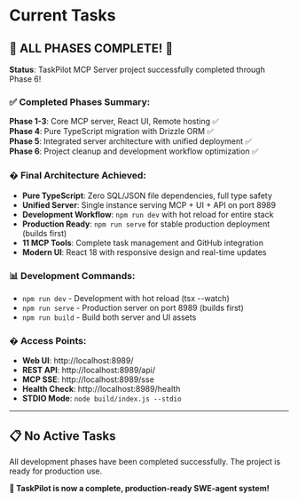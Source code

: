 # Current Tasks

## 🎉 ALL PHASES COMPLETE! 🎉

**Status**: TaskPilot MCP Server project successfully completed through Phase 6!

### ✅ **Completed Phases Summary**:

**Phase 1-3**: Core MCP server, React UI, Remote hosting ✅  
**Phase 4**: Pure TypeScript migration with Drizzle ORM ✅  
**Phase 5**: Integrated server architecture with unified deployment ✅  
**Phase 6**: Project cleanup and development workflow optimization ✅  

### � **Final Architecture Achieved**:

- **Pure TypeScript**: Zero SQL/JSON file dependencies, full type safety
- **Unified Server**: Single instance serving MCP + UI + API on port 8989
- **Development Workflow**: `npm run dev` with hot reload for entire stack
- **Production Ready**: `npm run serve` for stable production deployment (builds first)
- **11 MCP Tools**: Complete task management and GitHub integration
- **Modern UI**: React 18 with responsive design and real-time updates

### 📊 **Development Commands**:
- `npm run dev` - Development with hot reload (tsx --watch)
- `npm run serve` - Production server on port 8989 (builds first)
- `npm run build` - Build both server and UI assets

### � **Access Points**:
- **Web UI**: http://localhost:8989/
- **REST API**: http://localhost:8989/api/
- **MCP SSE**: http://localhost:8989/sse
- **Health Check**: http://localhost:8989/health
- **STDIO Mode**: `node build/index.js --stdio`

---

## 📋 **No Active Tasks**

All development phases have been completed successfully. The project is ready for production use.

**🎯 TaskPilot is now a complete, production-ready SWE-agent system!**
